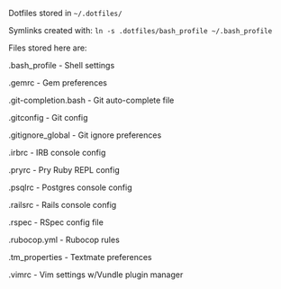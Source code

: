Dotfiles stored in `~/.dotfiles/`

Symlinks created with: `ln -s .dotfiles/bash_profile ~/.bash_profile`

Files stored here are:

.bash_profile           - Shell settings

.gemrc                  - Gem preferences

.git-completion.bash    - Git auto-complete file

.gitconfig              - Git config

.gitignore_global       - Git ignore preferences

.irbrc                  - IRB console config

.pryrc                  - Pry Ruby REPL config

.psqlrc                 - Postgres console config

.railsrc                - Rails console config

.rspec                  - RSpec config file

.rubocop.yml            - Rubocop rules

.tm_properties          - Textmate preferences

.vimrc                  - Vim settings w/Vundle plugin manager

